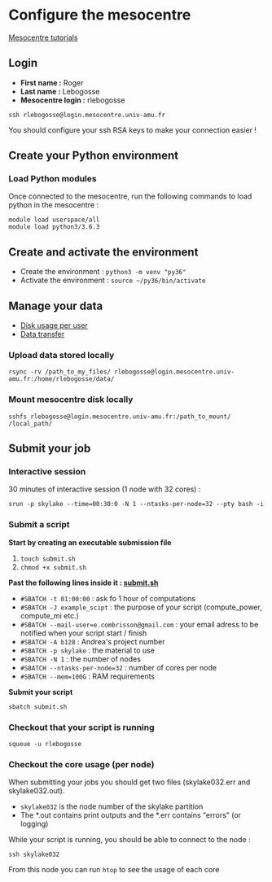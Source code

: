 # Configure the mesocentre

[Mesocentre tutorials](https://mesocentre.univ-amu.fr/les-tutoriaux/)

## Login

* **First name :** Roger
* **Last name :** Lebogosse
* **Mesocentre login :** rlebogosse

`ssh rlebogosse@login.mesocentre.univ-amu.fr`

You should configure your ssh RSA keys to make your connection easier !

## Create your Python environment

### Load Python modules

Once connected to the mesocentre, run the following commands to load python in the mesocentre :

```
module load userspace/all
module load python3/3.6.3
```

## Create and activate the environment

* Create the environment : `python3 -m venv "py36"`
* Activate the environment : `source ~/py36/bin/activate`

## Manage your data

* [Disk usage per user](https://mesocentre.univ-amu.fr/espaces_disquesn/)
* [Data transfer](https://mesocentre.univ-amu.fr/sauvegarde-donnees/)

### Upload data stored locally

`rsync -rv /path_to_my_files/ rlebogosse@login.mesocentre.univ-amu.fr:/home/rlebogosse/data/`

### Mount mesocentre disk locally

`sshfs rlebogosse@login.mesocentre.univ-amu.fr:/path_to_mount/ /local_path/`

## Submit your job

### Interactive session

30 minutes of interactive session (1 node with 32 cores) :

`srun -p skylake --time=00:30:0 -N 1 --ntasks-per-node=32 --pty bash -i`

### Submit a script

**Start by creating an executable submission file**
1. `touch submit.sh`
2. `chmod +x submit.sh`

**Past the following lines inside it : [submit.sh](https://github.com/brainets/ressources/blob/master/mesocentre/script/submit.sh)**
* `#SBATCH -t 01:00:00` : ask fo 1 hour of computations
* `#SBATCH -J example_scipt` : the purpose of your script (compute_power, compute_mi etc.)
* `#SBATCH --mail-user=e.combrisson@gmail.com` : your email adress to be notified when your script start / finish
* `#SBATCH -A b128` : Andrea's project number
* `#SBATCH -p skylake` : the material to use
* `#SBATCH -N 1` : the number of nodes
* `#SBATCH --ntasks-per-node=32` : number of cores per node
* `#SBATCH --mem=100G` : RAM requirements

**Submit your script**

`sbatch submit.sh`

### Checkout that your script is running

`squeue -u rlebogosse`

### Checkout the core usage (per node)

When submitting your jobs you should get two files (skylake032.err and skylake032.out).
* `skylake032` is the node number of the skylake partition
* The \*.out contains print outputs and the \*.err contains "errors" (or logging)

While your script is running, you should be able to connect to the node :

`ssh skylake032`

From this node you can run `htop` to see the usage of each core
